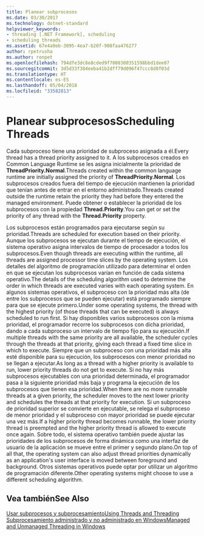 ```yaml
---
title: Planear subprocesos
ms.date: 03/30/2017
ms.technology: dotnet-standard
helpviewer_keywords:
- threading [.NET Framework], scheduling
- scheduling threads
ms.assetid: 67e4a0eb-3095-4ea7-b20f-908faa476277
author: rpetrusha
ms.author: ronpet
ms.openlocfilehash: 794dfe3dc8e8cded9f7008300351598bbd1dee07
ms.sourcegitcommit: 3d5d33f384eeba41b2dff79d096f47ccc8d8f03d
ms.translationtype: HT
ms.contentlocale: es-ES
ms.lasthandoff: 05/04/2018
ms.locfileid: "33582813"
---
```

# <a name="scheduling-threads"></a><span data-ttu-id="c9383-102">Planear subprocesos</span><span class="sxs-lookup"><span data-stu-id="c9383-102">Scheduling Threads</span></span>
<span data-ttu-id="c9383-103">Cada subproceso tiene una prioridad de subproceso asignada a él.</span><span class="sxs-lookup"><span data-stu-id="c9383-103">Every thread has a thread priority assigned to it.</span></span> <span data-ttu-id="c9383-104">A los subprocesos creados en Common Language Runtime se les asigna inicialmente la prioridad de **ThreadPriority.Normal**.</span><span class="sxs-lookup"><span data-stu-id="c9383-104">Threads created within the common language runtime are initially assigned the priority of **ThreadPriority.Normal**.</span></span> <span data-ttu-id="c9383-105">Los subprocesos creados fuera del tiempo de ejecución mantienen la prioridad que tenían antes de entrar en el entorno administrado.</span><span class="sxs-lookup"><span data-stu-id="c9383-105">Threads created outside the runtime retain the priority they had before they entered the managed environment.</span></span> <span data-ttu-id="c9383-106">Puede obtener o establecer la prioridad de los subprocesos con la propiedad **Thread.Priority**.</span><span class="sxs-lookup"><span data-stu-id="c9383-106">You can get or set the priority of any thread with the **Thread.Priority** property.</span></span>  
  
 <span data-ttu-id="c9383-107">Los subprocesos están programados para ejecutarse según su prioridad.</span><span class="sxs-lookup"><span data-stu-id="c9383-107">Threads are scheduled for execution based on their priority.</span></span> <span data-ttu-id="c9383-108">Aunque los subprocesos se ejecutan durante el tiempo de ejecución, el sistema operativo asigna intervalos de tiempo de procesador a todos los subprocesos.</span><span class="sxs-lookup"><span data-stu-id="c9383-108">Even though threads are executing within the runtime, all threads are assigned processor time slices by the operating system.</span></span> <span data-ttu-id="c9383-109">Los detalles del algoritmo de programación utilizado para determinar el orden en que se ejecutan los subprocesos varían en función de cada sistema operativo.</span><span class="sxs-lookup"><span data-stu-id="c9383-109">The details of the scheduling algorithm used to determine the order in which threads are executed varies with each operating system.</span></span> <span data-ttu-id="c9383-110">En algunos sistemas operativos, el subproceso con la prioridad más alta (de entre los subprocesos que se pueden ejecutar) está programado siempre para que se ejecute primero.</span><span class="sxs-lookup"><span data-stu-id="c9383-110">Under some operating systems, the thread with the highest priority (of those threads that can be executed) is always scheduled to run first.</span></span> <span data-ttu-id="c9383-111">Si hay disponibles varios subprocesos con la misma prioridad, el programador recorre los subprocesos con dicha prioridad, dando a cada subproceso un intervalo de tiempo fijo para su ejecución.</span><span class="sxs-lookup"><span data-stu-id="c9383-111">If multiple threads with the same priority are all available, the scheduler cycles through the threads at that priority, giving each thread a fixed time slice in which to execute.</span></span> <span data-ttu-id="c9383-112">Siempre que un subproceso con una prioridad más alta esté disponible para su ejecución, los subprocesos con menor prioridad no se llegan a ejecutar.</span><span class="sxs-lookup"><span data-stu-id="c9383-112">As long as a thread with a higher priority is available to run, lower priority threads do not get to execute.</span></span> <span data-ttu-id="c9383-113">Si no hay más subprocesos ejecutables con una prioridad determinada, el programador pasa a la siguiente prioridad más baja y programa la ejecución de los subprocesos que tienen esa prioridad.</span><span class="sxs-lookup"><span data-stu-id="c9383-113">When there are no more runnable threads at a given priority, the scheduler moves to the next lower priority and schedules the threads at that priority for execution.</span></span> <span data-ttu-id="c9383-114">Si un subproceso de prioridad superior se convierte en ejecutable, se relega el subproceso de menor prioridad y el subproceso con mayor prioridad se puede ejecutar una vez más.</span><span class="sxs-lookup"><span data-stu-id="c9383-114">If a higher priority thread becomes runnable, the lower priority thread is preempted and the higher priority thread is allowed to execute once again.</span></span> <span data-ttu-id="c9383-115">Sobre todo, el sistema operativo también puede ajustar las prioridades de los subprocesos de forma dinámica como una interfaz de usuario de la aplicación se mueve entre el primer y segundo plano.</span><span class="sxs-lookup"><span data-stu-id="c9383-115">On top of all that, the operating system can also adjust thread priorities dynamically as an application's user interface is moved between foreground and background.</span></span> <span data-ttu-id="c9383-116">Otros sistemas operativos puede optar por utilizar un algoritmo de programación diferente.</span><span class="sxs-lookup"><span data-stu-id="c9383-116">Other operating systems might choose to use a different scheduling algorithm.</span></span>  
  
## <a name="see-also"></a><span data-ttu-id="c9383-117">Vea también</span><span class="sxs-lookup"><span data-stu-id="c9383-117">See Also</span></span>  
 [<span data-ttu-id="c9383-118">Usar subprocesos y subprocesamiento</span><span class="sxs-lookup"><span data-stu-id="c9383-118">Using Threads and Threading</span></span>](../../../docs/standard/threading/using-threads-and-threading.md)  
 [<span data-ttu-id="c9383-119">Subprocesamiento administrado y no administrado en Windows</span><span class="sxs-lookup"><span data-stu-id="c9383-119">Managed and Unmanaged Threading in Windows</span></span>](../../../docs/standard/threading/managed-and-unmanaged-threading-in-windows.md)
